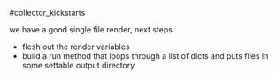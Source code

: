 #collector_kickstarts


we have a good single file render, next steps
 - flesh out the render variables
 - build a run method that loops through a list of dicts and puts files in some settable output directory
 

